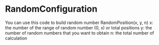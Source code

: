 # RandomConfiguration
You can use this code to build random number
RandomPosition(x, y, n)
x: the number of the range of random number (0, x) or total positions
y: the number of random numbers that you want to obtain
n: the total number of calculation
